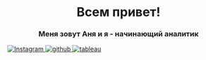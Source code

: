 <div id="header" align="center">
  <h1>Всем привет! </h1>
  <h3>Меня зовут Аня и я - начинающий аналитик</h3>
</div>

<a href="https://www.instagram.com/ania_ivy/">
  <img src="https://img.shields.io/badge/Instagram-black?style=for-the-badge&logo=instagram&logoColor=white" alt="Instagram"/>
</a>
<a href="https://www.instagram.com/ania_ivy/">
  <img src="https://img.shields.io/badge/GitHub-black?style=for-the-badge&logo=github&logoColor=white" alt="github"/>
</a>
<a href="https://public.tableau.com/app/profile/ania.prokosheva">
  <img src="https://img.shields.io/badge/Tableau-black?style=for-the-badge&logo=Tableau&logoColor=white" alt="tableau"/>
</a>

<!--
**aniaprokosheva/aniaprokosheva** is a ✨ _special_ ✨ repository because its `README.md` (this file) appears on your GitHub profile.

Here are some ideas to get you started:

- 🔭 I’m currently working on ...
- 🌱 I’m currently learning ...
- 👯 I’m looking to collaborate on ...
- 🤔 I’m looking for help with ...
- 💬 Ask me about ...
- 📫 How to reach me: ...
- 😄 Pronouns: ...
- ⚡ Fun fact: ...
-->
